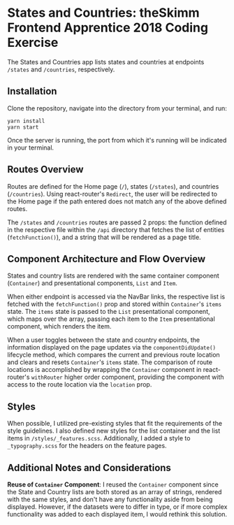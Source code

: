 # States and Countries: theSkimm Frontend Apprentice 2018 Coding Exercise

The States and Countries app lists states and countries at endpoints `/states` and `/countries`, respectively.

## Installation

Clone the repository, navigate into the directory from your terminal, and run:

```
yarn install
yarn start
```

Once the server is running, the port from which it's running will be indicated in your terminal. 


## Routes Overview

Routes are defined for the Home page (`/`), states (`/states`), and countries (`/countries`). Using react-router's `Redirect`, the user will be redirected to the Home page if the path entered does not match any of the above defined routes.

The `/states` and `/countries` routes are passed 2 props: the function defined in the respective file within the `/api` directory that fetches the list of entities (`fetchFunction()`), and a string that will be rendered as a page title.

## Component Architecture and Flow Overview

States and country lists are rendered with the same container component (`Container`) and presentational components, `List` and `Item`.

When either endpoint is accessed via the NavBar links, the respective list is fetched with the `fetchFunction()` prop and stored within  `Container`'s `items` state. The `items` state is passed to the `List` presentational component, which maps over the array, passing each item to the `Item` presentational component, which renders the item.


When a user toggles between the state and country endpoints, the information displayed on the page updates via the `componentDidUpdate()` lifecycle method, which compares the current and previous route location and clears and resets `Container`'s `items` state. The comparison of route locations is accomplished by wrapping the `Container` component in react-router's `withRouter` higher order component, providing the component with access to the route location via the `location` prop.


## Styles

When possible, I utilized pre-existing styles that fit the requirements of the style guidelines. I also defined new styles for the list container and the list items in `/styles/_features.scss`. Additionally, I added a style to `_typography.scss` for the headers on the feature pages.

## Additional Notes and Considerations

**Reuse of `Container` Component**: I reused the `Container` component since the State and Country lists are both stored as an array of strings, rendered with the same styles, and don't have any functionality aside from being displayed. However, if the datasets  were to differ in type, or if more complex functionality was added to each displayed item, I would rethink this solution.
